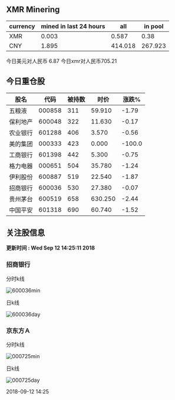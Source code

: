 ## XMR Minering

|currency|mined in last 24 hours|all|in pool|
|---|---|---|---|
|XMR|0.003|0.587|0.38|
|CNY|1.895|414.018|267.923|

今日美元对人民币 6.87	今日xmr对人民币705.21


## 今日重仓股 

|股名|代码|被持数|时价|涨跌%|
|---|---|---|---|---|
|五粮液|000858|311|59.910|-1.79|
|保利地产|600048|322|11.630|-0.17|
|农业银行|601288|406|3.570|-0.56|
|美的集团|000333|423|0.000|-100.0|
|工商银行|601398|442|5.300|-0.75|
|格力电器|000651|504|35.780|-1.24|
|伊利股份|600887|519|22.540|-1.87|
|招商银行|600036|530|27.380|-0.07|
|贵州茅台|600519|658|630.250|-2.44|
|中国平安|601318|690|60.740|-1.52|

## 关注股信息
**更新时间 : Wed Sep 12 14:25:11 2018**
### 招商银行 
分时k线

![600036min](http://image.sinajs.cn/newchart/min/n/sh600036.gif)

日k线

![600036day](http://image.sinajs.cn/newchart/daily/n/sh600036.gif)

### 京东方Ａ 
分时k线

![000725min](http://image.sinajs.cn/newchart/min/n/sz000725.gif)

日k线

![000725day](http://image.sinajs.cn/newchart/daily/n/sz000725.gif)

2018-09-12 14:25
